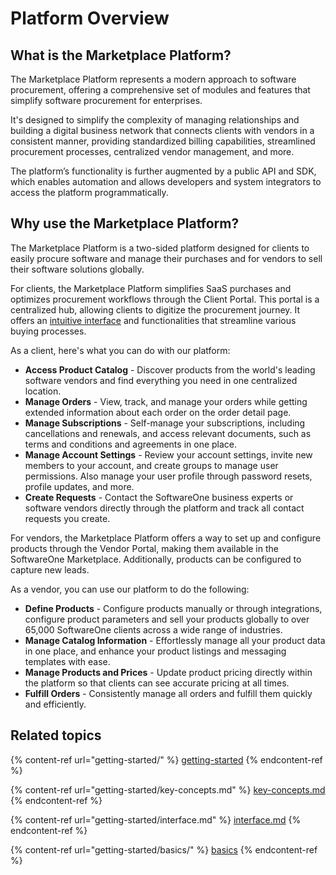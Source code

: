 # Platform Overview

## What is the Marketplace Platform?

The Marketplace Platform represents a modern approach to software procurement, offering a comprehensive set of modules and features that simplify software procurement for enterprises.

It's designed to simplify the complexity of managing relationships and building a digital business network that connects clients with vendors in a consistent manner, providing standardized billing capabilities, streamlined procurement processes, centralized vendor management, and more.

The platform’s functionality is further augmented by a public API and SDK, which enables automation and allows developers and system integrators to access the platform programmatically.&#x20;

## Why use the Marketplace Platform? <a href="#features" id="features"></a>

The Marketplace Platform is a two-sided platform designed for clients to easily procure software and manage their purchases and for vendors to sell their software solutions globally.&#x20;

For clients, the Marketplace Platform simplifies SaaS purchases and optimizes procurement workflows through the Client Portal. This portal is a centralized hub, allowing clients to digitize the procurement journey. It offers an [intuitive interface](getting-started/interface.md) and functionalities that streamline various buying processes.&#x20;

As a client, here's what you can do with our platform:&#x20;

* **Access Product Catalog** - Discover products from the world's leading software vendors and find everything you need in one centralized location.
* **Manage Orders** - View, track, and manage your orders while getting extended information about each order on the order detail page.
* **Manage Subscriptions** - Self-manage your subscriptions, including cancellations and renewals, and access relevant documents, such as terms and conditions and agreements in one place.
* **Manage Account Settings** - Review your account settings, invite new members to your account, and create groups to manage user permissions. Also manage your user profile through password resets, profile updates, and more.
* **Create Requests** - Contact the SoftwareOne business experts or software vendors directly through the platform and track all contact requests you create.

For vendors, the Marketplace Platform offers a way to set up and configure products through the Vendor Portal, making them available in the SoftwareOne Marketplace. Additionally, products can be configured to capture new leads.

As a vendor, you can use our platform to do the following:

* **Define Products** - Configure products manually or through integrations, configure product parameters and sell your products globally to over 65,000 SoftwareOne clients across a wide range of industries.
* **Manage Catalog Information** - Effortlessly manage all your product data in one place, and enhance your product listings and messaging templates with ease.
* **Manage Products and Prices** - Update product pricing directly within the platform so that clients can see accurate pricing at all times.
* **Fulfill Orders** - Consistently manage all orders and fulfill them quickly and efficiently.

## Related topics

{% content-ref url="getting-started/" %}
[getting-started](getting-started/)
{% endcontent-ref %}

{% content-ref url="getting-started/key-concepts.md" %}
[key-concepts.md](getting-started/key-concepts.md)
{% endcontent-ref %}

{% content-ref url="getting-started/interface.md" %}
[interface.md](getting-started/interface.md)
{% endcontent-ref %}

{% content-ref url="getting-started/basics/" %}
[basics](getting-started/basics/)
{% endcontent-ref %}

